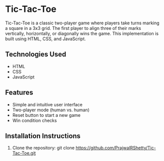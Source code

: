 # Tic-Tac-Toe
Tic-Tac-Toe is a classic two-player game where players take turns marking a square in a 3x3 grid. The first player to align three of their marks vertically, horizontally, or diagonally wins the game. This implementation is built using HTML, CSS, and JavaScript.

## Technologies Used
- HTML
- CSS
- JavaScript

## Features
- Simple and intuitive user interface
- Two-player mode (human vs. human)
- Reset button to start a new game
- Win condition checks

## Installation Instructions
1. Clone the repository:
   git clone https://github.com/PrajwalRShetty/Tic-Tac-Toe.git

